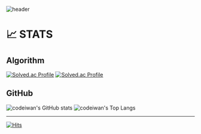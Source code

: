![header](https://capsule-render.vercel.app/api?type=waving&height=300&color=0:b063dc,100:B62372&text=Code%20Iwan&fontAlignY=47&section=header&reversal=false&textBg=false&fontColor=dcdff5&fontSize=80&animation=twinkling)

# 📈 STATS
## Algorithm
[![Solved.ac Profile](http://mazassumnida.wtf/api/v2/generate_badge?boj=ssafyiwan)](https://solved.ac/profile/ssafyiwan)
[![Solved.ac Profile](http://mazandi.herokuapp.com/api?handle=ssafyiwan)](https://solved.ac/profile/ssafyiwan)
## GitHub
![codeiwan's GitHub stats](https://github-readme-stats.vercel.app/api?username=codeiwan&show_icons=true&theme=default)
![codeiwan's Top Langs](https://github-readme-stats.vercel.app/api/top-langs/?username=codeiwan&layout=compact&them=default&langs_count=8)

---
[![Hits](https://hits.seeyoufarm.com/api/count/incr/badge.svg?url=https%3A%2F%2Fgithub.com%2Fcodeiwan&count_bg=%23C59BDB&title_bg=%23727171&icon=github.svg&icon_color=%23FFFFFF&title=hits&edge_flat=false)](https://hits.seeyoufarm.com)

<!-- ## Hi there 👋 -->

<!--
**codeiwan/codeiwan** is a ✨ _special_ ✨ repository because its `README.md` (this file) appears on your GitHub profile.

Here are some ideas to get you started:

- 🔭 I’m currently working on ...
- 🌱 I’m currently learning ...
- 👯 I’m looking to collaborate on ...
- 🤔 I’m looking for help with ...
- 💬 Ask me about ...
- 📫 How to reach me: ...
- 😄 Pronouns: ...
- ⚡ Fun fact: ...
-->
